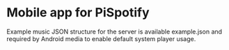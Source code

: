 Mobile app for PiSpotify
========================

Example music JSON structure for the server is available example.json and required by Android media
 to enable default system player usage.